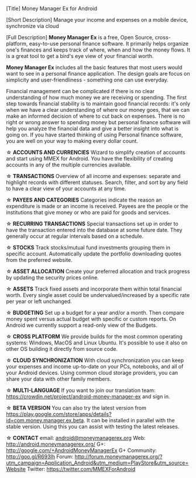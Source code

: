 [Title]
Money Manager Ex for Android

[Short Description]
Manage your income and expenses on a mobile device, synchronize via cloud

[Full Description]
<b>Money Manager Ex</b> is a free, Open Source, cross-platform, easy-to-use personal finance software. It primarily helps organize one's finances and keeps track of where, when and how the money flows. It is a great tool to get a bird's eye view of your financial worth.

<b>Money Manager Ex</b> includes all the basic features that most users would want to see in a personal finance application. The design goals are focus on simplicity and user-friendliness - something one can use everyday.

Financial management can be complicated if there is no clear understanding of how much money we are receiving or spending. The first step towards financial stability is to maintain good financial records: it's only when we have a clear understanding of where our money goes, that we can make an informed decision of where to cut back on expenses. There is no right or wrong answer to spending money but personal finance software will help you analyze the financial data and give a better insight into what is going on. If you have started thinking of using Personal finance software, you are well on your way to making every dollar count.

☆ <b>ACCOUNTS AND CURRENCIES</b>
Wizard to simplify creation of accounts and start using MMEX for Android. You have the flexibility of creating accounts in any of the multiple currencies available.

☆ <b>TRANSACTIONS</b>
Overview of all income and expenses: separate and highlight records with different statuses. Search, filter, and sort by any field to have a clear view of your accounts at any time.

☆ <b>PAYEES AND CATEGORIES</b>
Categories indicate the reason an expenditure is made or an income is received. Payees are the people or the institutions that give money or who are paid for goods and services.

☆ <b>RECURRING TRANSACTIONS</b>
Special transactions set up in order to have the transaction entered into the database at some future date. They generally occur at regular intervals based on a schedule.

☆ <b>STOCKS</b>
Track stocks/mutual fund investments grouping them in specific account. Automatically update the portfolio downloading quotes from the preferred website.

☆ <b>ASSET ALLOCATION</b>
Create your preferred allocation and track progress by updating the security prices online.

☆ <b>ASSETS</b>
Track fixed assets and incorporate them within total financial worth. Every single asset could be undervalued/increased by a specific rate per year or left unchanged.

☆ <b>BUDGETING</b>
Set up a budget for a year and/or a month. Then compare money spent versus actual budget with specific or custom reports. On Android we currently support a read-only view of the Budgets.

☆ <b>CROSS PLATFORM</b>
We provide builds for the most common operating systems: Windows, MacOS and Linux Ubuntu. It's possible to use it also on other OS building it directly from source code.

☆ <b>CLOUD SYNCHRONIZATION</b>
With cloud synchronization you can keep your expenses and income up-to-date on your PCs, notebooks, and all of your Android devices. Using common cloud storage providers, you can share your data with other family members.

☆ <b>MULTI-LANGUAGE</b>
If you want to join our translation team: https://crowdin.net/project/android-money-manager-ex and sign in.

☆ <b>BETA VERSION</b>
You can also try the latest version from https://play.google.com/store/apps/details?id=com.money.manager.ex.beta. It can be installed in parallel with the stable version. Using this you can assist with testing the latest releases.

☆ <b>CONTACT</b>
email: android@moneymanagerex.org
Web: http://android.moneymanagerex.org/
G+: http://google.com/+AndroidMoneyManagerEx
G+ Community: http://goo.gl/R693Ih
Forum: http://forum.moneymanagerex.org/?utm_campaign=Application_Android&utm_medium=PlayStore&utm_source=Website
Twitter: https://twitter.com/MMEXForAndroid